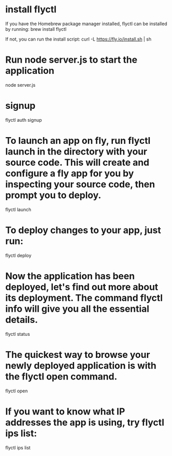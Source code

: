 # install flyctl
If you have the Homebrew package manager installed, flyctl can be installed by running:
brew install flyctl

If not, you can run the install script:
curl -L https://fly.io/install.sh | sh

# Run node server.js to start the application
node server.js

# signup
flyctl auth signup

# To launch an app on fly, run flyctl launch in the directory with your source code. This will create and configure a fly app for you by inspecting your source code, then prompt you to deploy.
flyctl launch


# To deploy changes to your app, just run:
flyctl deploy

# Now the application has been deployed, let's find out more about its deployment. The command flyctl info will give you all the essential details.
flyctl status

# The quickest way to browse your newly deployed application is with the flyctl open command.
flyctl open

# If you want to know what IP addresses the app is using, try flyctl ips list:
flyctl ips list

